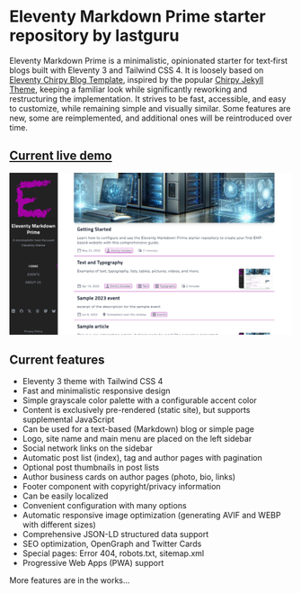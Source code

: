 # Eleventy Markdown Prime starter repository by lastguru

Eleventy Markdown Prime is a minimalistic, opinionated starter for text‑first blogs built with Eleventy 3 and Tailwind CSS 4. It is loosely based on [Eleventy Chirpy Blog Template](https://github.com/muenzpraeger/eleventy-chirpy-blog-template), inspired by the popular [Chirpy Jekyll Theme](https://github.com/cotes2020/jekyll-theme-chirpy), keeping a familiar look while significantly reworking and restructuring the implementation. It strives to be fast, accessible, and easy to customize, while remaining simple and visually similar. Some features are new, some are reimplemented, and additional ones will be reintroduced over time.

## [Current live demo](https://emp-starter.lastguru.dev)

![Sample screenshot](/content/images/sample.png)

## Current features

- Eleventy 3 theme with Tailwind CSS 4
- Fast and minimalistic responsive design
- Simple grayscale color palette with a configurable accent color
- Content is exclusively pre-rendered (static site), but supports supplemental JavaScript
- Can be used for a text-based (Markdown) blog or simple page
- Logo, site name and main menu are placed on the left sidebar
- Social network links on the sidebar
- Automatic post list (index), tag and author pages with pagination
- Optional post thumbnails in post lists
- Author business cards on author pages (photo, bio, links)
- Footer component with copyright/privacy information
- Can be easily localized
- Convenient configuration with many options
- Automatic responsive image optimization (generating AVIF and WEBP with different sizes)
- Comprehensive JSON-LD structured data support
- SEO optimization, OpenGraph and Twitter Cards
- Special pages: Error 404, robots.txt, sitemap.xml
- Progressive Web Apps (PWA) support

More features are in the works...
